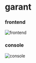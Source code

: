 # garant

### frontend
![frontend](http://lab.bananagarden.net/screencapture-an-garant-ks-ua-1455208905234.jpg)

### console
![console](http://lab.bananagarden.net/screencapture-an-garant-ks-ua-wp-admin-post-new-php-1455208977663.png)

